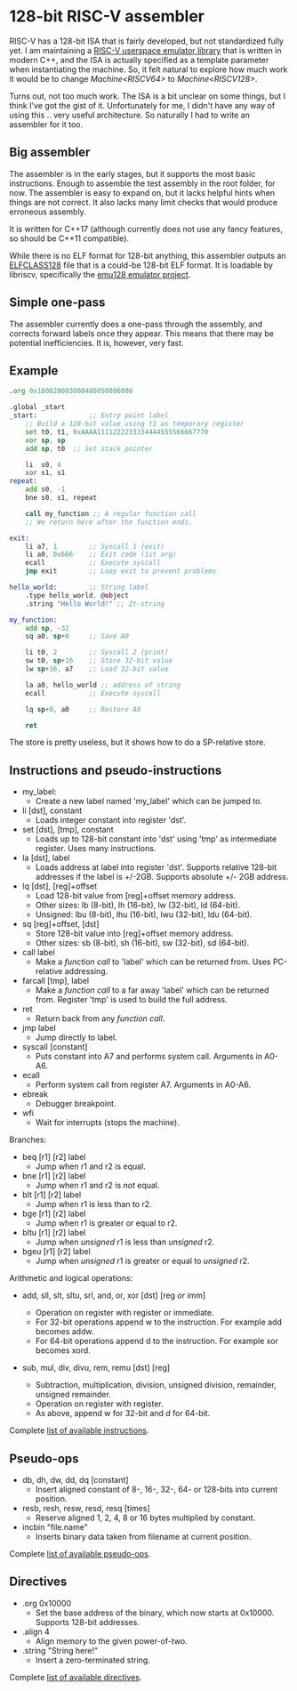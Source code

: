 
# 128-bit RISC-V assembler

RISC-V has a 128-bit ISA that is fairly developed, but not standardized fully yet.
I am maintaining a [RISC-V userspace emulator library](https://github.com/fwsGonzo/libriscv) that is written in modern C++, and the ISA is actually specified as a template parameter when instantiating the machine. So, it felt natural to explore how much work it would be to change *Machine\<RISCV64>* to *Machine\<RISCV128>*.

Turns out, not too much work. The ISA is a bit unclear on some things, but I think I've got the gist of it. Unfortunately for me, I didn't have any way of using this .. very useful architecture. So naturally I had to write an assembler for it too.

## Big assembler

The assembler is in the early stages, but it supports the most basic instructions. Enough to assemble the test assembly in the root folder, for now. The assembler is easy to expand on, but it lacks helpful hints when things are not correct. It also lacks many limit checks that would produce erroneous assembly.

It is written for C++17 (although currently does not use any fancy features, so should be C++11 compatible).

While there is no ELF format for 128-bit anything, this assembler outputs an [ELFCLASS128](src/elf128.h) file that is a could-be 128-bit ELF format. It is loadable by libriscv, specifically the [emu128 emulator project](https://github.com/fwsGonzo/libriscv/tree/master/emulator/emu128).

## Simple one-pass

The assembler currently does a one-pass through the assembly, and corrects forward labels once they appear. This means that there may be potential inefficiencies. It is, however, very fast.

## Example

```asm
.org 0x100020003000400050006000

.global _start
_start:             ;; Entry point label
	;; Build a 128-bit value using t1 as temporary register
	set t0, t1, 0xAAAA1111222233334444555566667770
	xor sp, sp
	add sp, t0  ;; Set stack pointer

	li  s0, 4
	xor s1, s1
repeat:
	add s0, -1
	bne s0, s1, repeat

	call my_function ;; A regular function call
	;; We return here after the function ends.

exit:
	li a7, 1        ;; Syscall 1 (exit)
	li a0, 0x666    ;; Exit code (1st arg)
	ecall           ;; Execute syscall
	jmp exit        ;; Loop exit to prevent problems

hello_world:        ;; String label
	.type hello_world, @object
	.string "Hello World!" ;; Zt-string

my_function:
	add sp, -32
	sq a0, sp+0     ;; Save A0

	li t0, 2        ;; Syscall 2 (print)
	sw t0, sp+16    ;; Store 32-bit value
	lw sp+16, a7    ;; Load 32-bit value

	la a0, hello_world ;; address of string
	ecall           ;; Execute syscall

	lq sp+0, a0     ;; Restore A0

	ret
```

The store is pretty useless, but it shows how to do a SP-relative store.


## Instructions and pseudo-instructions

- my_label:
	- Create a new label named 'my_label' which can be jumped to.
- li [dst], constant
	- Loads integer constant into register 'dst'.
- set [dst], [tmp], constant
	- Loads up to 128-bit constant into 'dst' using 'tmp' as intermediate register. Uses many instructions.
- la [dst], label
	- Loads address at label into register 'dst'. Supports relative 128-bit addresses if the label is +/-2GB. Supports absolute +/- 2GB address.
- lq [dst], [reg]+offset
	- Load 128-bit value from [reg]+offset memory address.
	- Other sizes: lb (8-bit), lh (16-bit), lw (32-bit), ld (64-bit).
	- Unsigned: lbu (8-bit), lhu (16-bit), lwu (32-bit), ldu (64-bit).
- sq [reg]+offset, [dst]
	- Store 128-bit value into [reg]+offset memory address.
	- Other sizes: sb (8-bit), sh (16-bit), sw (32-bit), sd (64-bit).
- call label
	- Make a _function call_ to 'label' which can be returned from. Uses PC-relative addressing.
- farcall [tmp], label
	- Make a _function call_ to a far away 'label' which can be returned from. Register 'tmp' is used to build the full address.
- ret
	- Return back from any _function call_.
- jmp label
	- Jump directly to label.
- syscall [constant]
	- Puts constant into A7 and performs system call. Arguments in A0-A6.
- ecall
	- Perform system call from register A7. Arguments in A0-A6.
- ebreak
	- Debugger breakpoint.
- wfi
	- Wait for interrupts (stops the machine).

Branches:

- beq [r1] [r2] label
	- Jump when r1 and r2 is equal.
- bne [r1] [r2] label
	- Jump when r1 and r2 is _not_ equal.
- blt [r1] [r2] label
	- Jump when r1 is less than to r2.
- bge [r1] [r2] label
	- Jump when r1 is greater or equal to r2.
- bltu [r1] [r2] label
	- Jump when _unsigned_ r1 is less than _unsigned_ r2.
- bgeu [r1] [r2] label
	- Jump when _unsigned_ r1 is greater or equal to _unsigned_ r2.

Arithmetic and logical operations:

- add, sll, slt, sltu, srl, and, or, xor [dst] [reg _or_ imm]
	- Operation on register with register or immediate.
	- For 32-bit operations append w to the instruction. For example add becomes addw.
	- For 64-bit operations append d to the instruction. For example xor becomes xord.

- sub, mul, div, divu, rem, remu [dst] [reg]
	- Subtraction, multiplication, division, unsigned division, remainder, unsigned remainder.
	- Operation on register with register.
	- As above, append w for 32-bit and d for 64-bit.

Complete [list of available instructions](src/opcodes.cpp).

## Pseudo-ops

- db, dh, dw, dd, dq [constant]
	- Insert aligned constant of 8-, 16-, 32-, 64- or 128-bits into current position.
- resb, resh, resw, resd, resq [times]
	- Reserve aligned 1, 2, 4, 8 or 16 bytes multiplied by constant.
- incbin "file.name"
	- Inserts binary data taken from filename at current position.

Complete [list of available pseudo-ops](src/pseudo_ops.cpp).

## Directives

- .org 0x10000
	- Set the base address of the binary, which now starts at 0x10000. Supports 128-bit addresses.
- .align 4
	- Align memory to the given power-of-two.
- .string "String here!"
	- Insert a zero-terminated string.

Complete [list of available directives](src/directive.cpp).
